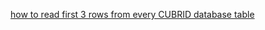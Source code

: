 [how to read first 3 rows from every CUBRID database table](http://code.google.com/p/brig/wiki/read_first_3_rows_from_every_cubrid_database_table)